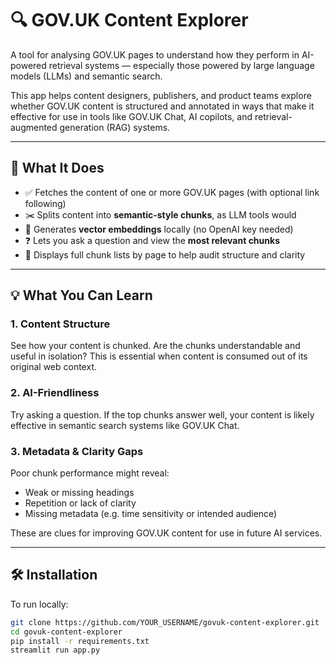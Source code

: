 # 🔍 GOV.UK Content Explorer

A tool for analysing GOV.UK pages to understand how they perform in AI-powered retrieval systems — especially those powered by large language models (LLMs) and semantic search.

This app helps content designers, publishers, and product teams explore whether GOV.UK content is structured and annotated in ways that make it effective for use in tools like GOV.UK Chat, AI copilots, and retrieval-augmented generation (RAG) systems.

---

## 🚀 What It Does

- ✅ Fetches the content of one or more GOV.UK pages (with optional link following)
- ✂️ Splits content into **semantic-style chunks**, as LLM tools would
- 🧠 Generates **vector embeddings** locally (no OpenAI key needed)
- ❓ Lets you ask a question and view the **most relevant chunks**
- 📄 Displays full chunk lists by page to help audit structure and clarity

---

## 💡 What You Can Learn

### 1. Content Structure
See how your content is chunked. Are the chunks understandable and useful in isolation? This is essential when content is consumed out of its original web context.

### 2. AI-Friendliness
Try asking a question. If the top chunks answer well, your content is likely effective in semantic search systems like GOV.UK Chat.

### 3. Metadata & Clarity Gaps
Poor chunk performance might reveal:
- Weak or missing headings
- Repetition or lack of clarity
- Missing metadata (e.g. time sensitivity or intended audience)

These are clues for improving GOV.UK content for use in future AI services.

---

## 🛠️ Installation

To run locally:

```bash
git clone https://github.com/YOUR_USERNAME/govuk-content-explorer.git
cd govuk-content-explorer
pip install -r requirements.txt
streamlit run app.py

